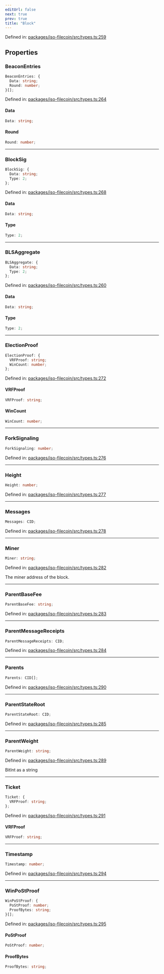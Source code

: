 ```yaml
---
editUrl: false
next: true
prev: true
title: "Block"
---
```


Defined in: [packages/iso-filecoin/src/types.ts:259](https://github.com/hugomrdias/filecoin/blob/main/packages/iso-filecoin/src/types.ts#L259)

## Properties

### BeaconEntries

```ts
BeaconEntries: {
  Data: string;
  Round: number;
}[];
```

Defined in: [packages/iso-filecoin/src/types.ts:264](https://github.com/hugomrdias/filecoin/blob/main/packages/iso-filecoin/src/types.ts#L264)

#### Data

```ts
Data: string;
```

#### Round

```ts
Round: number;
```

***

### BlockSig

```ts
BlockSig: {
  Data: string;
  Type: 2;
};
```

Defined in: [packages/iso-filecoin/src/types.ts:268](https://github.com/hugomrdias/filecoin/blob/main/packages/iso-filecoin/src/types.ts#L268)

#### Data

```ts
Data: string;
```

#### Type

```ts
Type: 2;
```

***

### BLSAggregate

```ts
BLSAggregate: {
  Data: string;
  Type: 2;
};
```

Defined in: [packages/iso-filecoin/src/types.ts:260](https://github.com/hugomrdias/filecoin/blob/main/packages/iso-filecoin/src/types.ts#L260)

#### Data

```ts
Data: string;
```

#### Type

```ts
Type: 2;
```

***

### ElectionProof

```ts
ElectionProof: {
  VRFProof: string;
  WinCount: number;
};
```

Defined in: [packages/iso-filecoin/src/types.ts:272](https://github.com/hugomrdias/filecoin/blob/main/packages/iso-filecoin/src/types.ts#L272)

#### VRFProof

```ts
VRFProof: string;
```

#### WinCount

```ts
WinCount: number;
```

***

### ForkSignaling

```ts
ForkSignaling: number;
```

Defined in: [packages/iso-filecoin/src/types.ts:276](https://github.com/hugomrdias/filecoin/blob/main/packages/iso-filecoin/src/types.ts#L276)

***

### Height

```ts
Height: number;
```

Defined in: [packages/iso-filecoin/src/types.ts:277](https://github.com/hugomrdias/filecoin/blob/main/packages/iso-filecoin/src/types.ts#L277)

***

### Messages

```ts
Messages: CID;
```

Defined in: [packages/iso-filecoin/src/types.ts:278](https://github.com/hugomrdias/filecoin/blob/main/packages/iso-filecoin/src/types.ts#L278)

***

### Miner

```ts
Miner: string;
```

Defined in: [packages/iso-filecoin/src/types.ts:282](https://github.com/hugomrdias/filecoin/blob/main/packages/iso-filecoin/src/types.ts#L282)

The miner address of the block.

***

### ParentBaseFee

```ts
ParentBaseFee: string;
```

Defined in: [packages/iso-filecoin/src/types.ts:283](https://github.com/hugomrdias/filecoin/blob/main/packages/iso-filecoin/src/types.ts#L283)

***

### ParentMessageReceipts

```ts
ParentMessageReceipts: CID;
```

Defined in: [packages/iso-filecoin/src/types.ts:284](https://github.com/hugomrdias/filecoin/blob/main/packages/iso-filecoin/src/types.ts#L284)

***

### Parents

```ts
Parents: CID[];
```

Defined in: [packages/iso-filecoin/src/types.ts:290](https://github.com/hugomrdias/filecoin/blob/main/packages/iso-filecoin/src/types.ts#L290)

***

### ParentStateRoot

```ts
ParentStateRoot: CID;
```

Defined in: [packages/iso-filecoin/src/types.ts:285](https://github.com/hugomrdias/filecoin/blob/main/packages/iso-filecoin/src/types.ts#L285)

***

### ParentWeight

```ts
ParentWeight: string;
```

Defined in: [packages/iso-filecoin/src/types.ts:289](https://github.com/hugomrdias/filecoin/blob/main/packages/iso-filecoin/src/types.ts#L289)

BitInt as a string

***

### Ticket

```ts
Ticket: {
  VRFProof: string;
};
```

Defined in: [packages/iso-filecoin/src/types.ts:291](https://github.com/hugomrdias/filecoin/blob/main/packages/iso-filecoin/src/types.ts#L291)

#### VRFProof

```ts
VRFProof: string;
```

***

### Timestamp

```ts
Timestamp: number;
```

Defined in: [packages/iso-filecoin/src/types.ts:294](https://github.com/hugomrdias/filecoin/blob/main/packages/iso-filecoin/src/types.ts#L294)

***

### WinPoStProof

```ts
WinPoStProof: {
  PoStProof: number;
  ProofBytes: string;
}[];
```

Defined in: [packages/iso-filecoin/src/types.ts:295](https://github.com/hugomrdias/filecoin/blob/main/packages/iso-filecoin/src/types.ts#L295)

#### PoStProof

```ts
PoStProof: number;
```

#### ProofBytes

```ts
ProofBytes: string;
```
